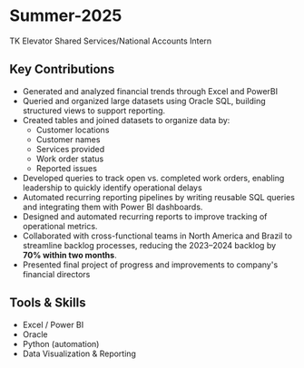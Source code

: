 # Summer-2025
TK Elevator Shared Services/National Accounts Intern
## Key Contributions
- Generated and analyzed financial trends through Excel and PowerBI 
- Queried and organized large datasets using Oracle SQL, building structured views to support reporting.  
- Created tables and joined datasets to organize data by:
  - Customer locations  
  - Customer names  
  - Services provided  
  - Work order status  
  - Reported issues  
- Developed queries to track open vs. completed work orders, enabling leadership to quickly identify operational delays 
- Automated recurring reporting pipelines by writing reusable SQL queries and integrating them with Power BI dashboards.  
- Designed and automated recurring reports to improve tracking of operational metrics.  
- Collaborated with cross-functional teams in North America and Brazil to streamline backlog processes, reducing the 2023–2024 backlog by **70% within two months**.
- Presented final project of progress and improvements to company's financial directors
  

## Tools & Skills
- Excel / Power BI  
- Oracle  
- Python (automation)  
- Data Visualization & Reporting  
